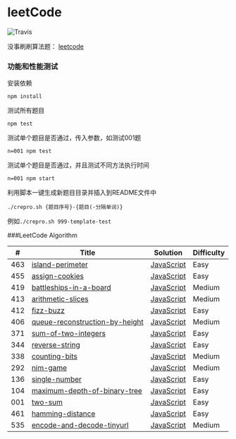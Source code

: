 # leetCode
![Travis](https://img.shields.io/travis/rust-lang/rust.svg)

没事刷刷算法题： [leetcode](https://leetcode.com/problemset/algorithms/)

### 功能和性能测试
安装依赖
```
npm install
```
测试所有题目
```
npm test
```
测试单个题目是否通过，传入参数，如测试001题
```
n=001 npm test
```
测试单个题目是否通过，并且测试不同方法执行时间
```
n=001 npm start
```
利用脚本一键生成新题目目录并插入到README文件中
```
./crepro.sh {题目序号}-{题目(-分隔单词)}
```
例如`./crepro.sh 999-template-test`

###LeetCode Algorithm

| # | Title | Solution | Difficulty |
|---| ----- | -------- | ---------- |
|463|[island-perimeter](https://leetcode.com/problems/island-perimeter/)| [JavaScript](./problems/463-island-perimeter/index.js)|Easy|
|455|[assign-cookies](https://oj.leetcode.com/problems/assign-cookies/)| [JavaScript](./problems/455-assign-cookies/index.js)|Easy|
|419|[battleships-in-a-board](https://leetcode.com/problems/battleships-in-a-board/)| [JavaScript](./problems/419-battleships-in-a-board/index.js)|Medium|
|413|[arithmetic-slices](https://leetcode.com/problems/arithmetic-slices/)| [JavaScript](./problems/413-arithmetic-slices/index.js)|Medium|
|412|[fizz-buzz](https://leetcode.com/problems/fizz-buzz/)| [JavaScript](./problems/412-fizz-buzz/index.js)|Easy|
|406|[queue-reconstruction-by-height](https://leetcode.com/problems/queue-reconstruction-by-height/)| [JavaScript](./problems/406-queue-reconstruction-by-height/index.js)|Medium|
|371|[sum-of-two-integers](https://leetcode.com/problems/sum-of-two-integers/)| [JavaScript](./problems/371-sum-of-two-integers/index.js)|Easy|
|344|[reverse-string](https://leetcode.com/problems/reverse-string/)| [JavaScript](./problems/344-reverse-string/index.js)|Easy|
|338|[counting-bits](https://leetcode.com/problems/counting-bits/)| [JavaScript](./problems/338-counting-bits/index.js)|Medium|
|292|[nim-game](https://leetcode.com/problems/nim-game/)| [JavaScript](./problems/292-nim-game/index.js)|Medium|
|136|[single-number](https://leetcode.com/problems/single-number/)| [JavaScript](./problems/136-single-number/index.js)|Easy|
|104|[maximum-depth-of-binary-tree](https://oj.leetcode.com/problems/maximum-depth-of-binary-tree/)| [JavaScript](./problems/104-maximum-depth-of-binary-tree/index.js)|Easy|
|001|[two-sum](https://oj.leetcode.com/problems/two-sum/)| [JavaScript](./problems/001-two-num/index.js)|Easy|
|461|[hamming-distance](https://oj.leetcode.com/problems/hamming-distance/)| [JavaScript](./problems/461-hamming-distance/index.js)|Easy|
|535|[encode-and-decode-tinyurl](https://oj.leetcode.com/problems/encode-and-decode-tinyurl/)| [JavaScript](./problems/535-encode-and-decode-tinyurl/index.js)|Medium|